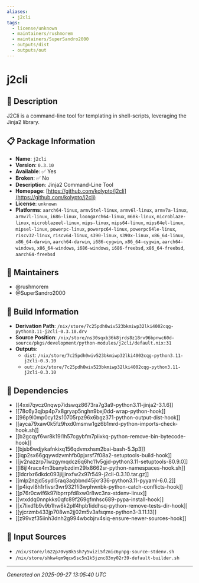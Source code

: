```yaml
---
aliases:
  - j2cli
tags:
  - license/unknown
  - maintainers/rushmorem
  - maintainers/SuperSandro2000
  - outputs/dist
  - outputs/out
---
```


# j2cli

## 📝 Description

J2Cli is a command-line tool for templating in shell-scripts,
leveraging the Jinja2 library.


## 📋 Package Information

- **Name**: `j2cli`
- **Version**: `0.3.10`
- **Available**: ✅ Yes
- **Broken**: ✅ No
- **Description**: Jinja2 Command-Line Tool
- **Homepage**: [https://github.com/kolypto/j2cli](https://github.com/kolypto/j2cli)
- **License**: `unknown`
- **Platforms**: `aarch64-linux`, `armv5tel-linux`, `armv6l-linux`, `armv7a-linux`, `armv7l-linux`, `i686-linux`, `loongarch64-linux`, `m68k-linux`, `microblaze-linux`, `microblazeel-linux`, `mips-linux`, `mips64-linux`, `mips64el-linux`, `mipsel-linux`, `powerpc-linux`, `powerpc64-linux`, `powerpc64le-linux`, `riscv32-linux`, `riscv64-linux`, `s390-linux`, `s390x-linux`, `x86_64-linux`, `x86_64-darwin`, `aarch64-darwin`, `i686-cygwin`, `x86_64-cygwin`, `aarch64-windows`, `x86_64-windows`, `i686-windows`, `i686-freebsd`, `x86_64-freebsd`, `aarch64-freebsd`
## 👥 Maintainers

- @rushmorem
- @SuperSandro2000


## 🔧 Build Information

- **Derivation Path**: `/nix/store/7c25pdh0wiv523bkmiwp32lki4002cqg-python3.11-j2cli-0.3.10.drv`
- **Source Position**: `/nix/store/ns30sqxb36k8jrds8z18rv96bpnwc60d-source/pkgs/development/python-modules/j2cli/default.nix:31`
- **Outputs**:
  - `dist`:  `/nix/store/7c25pdh0wiv523bkmiwp32lki4002cqg-python3.11-j2cli-0.3.10`
  - `out`:  `/nix/store/7c25pdh0wiv523bkmiwp32lki4002cqg-python3.11-j2cli-0.3.10`

## 🔗 Dependencies

- [[4xxi7qvcz0nqwp7idswqz8673ra7g3a9-python3.11-jinja2-3.1.6]]
- [[78c6y3qjbp4p7x8gryap5nghn9bxj0dd-wrap-python-hook]]
- [[96p9l0mp0cy12s10705rpz96x6bgz371-python-output-dist-hook]]
- [[ayca79xaw0k5fz9hxd0msmw1gz6b1mrd-python-imports-check-hook.sh]]
- [[b2gcqyf6wr8k19l1h57cgybfm7plixkq-python-remove-bin-bytecode-hook]]
- [[bjsb6wdjykafnkixq156qdvmxhsm2bai-bash-5.3p3]]
- [[iqp2sx66gqywdzvmhfb0pjxrsf7f08a2-setuptools-build-hook]]
- [[jv2nazzrp7lwzgymqdcz6q6hc11v5gjd-python3.11-setuptools-80.9.0]]
- [[l8ijl4racx4m3banybzdim29lx8662sr-python-namespaces-hook.sh]]
- [[ldcrlxr6dkdc093jijjinxfw2x97r549-j2cli-0.3.10.tar.gz]]
- [[mlp2nzjd5sydl5raq3aqbbnd45jkr336-python3.11-pyyaml-6.0.2]]
- [[p4iqvl8h1rfivsr3wr9321fi3wphwnbk-python-catch-conflicts-hook]]
- [[p76r0cwlf6k97ibprrpfd8xw0r8wc3nx-stdenv-linux]]
- [[vrxddq0nnpkks0qfc89f269gfmhsc689-pypa-install-hook]]
- [[x7lixd1b9v9b1hw6k2plf4hpb1iddhsq-python-remove-tests-dir-hook]]
- [[yjcrzmb433jp708wn2jj02m5v3afsqmx-python3-3.11.13]]
- [[z99vzf35iinh3dnh2g994wbcbjrv4siq-ensure-newer-sources-hook]]

## 📁 Input Sources

- `/nix/store/l622p70vy8k5sh7y5wizi5f2mic6ynpg-source-stdenv.sh`
- `/nix/store/shkw4qm9qcw5sc5n1k5jznc83ny02r39-default-builder.sh`

---
*Generated on 2025-09-27 13:05:40 UTC*

